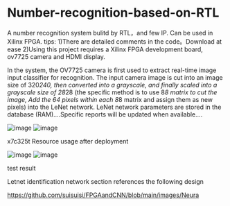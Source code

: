# Number-recognition-based-on-RTL
A number recognition system bulitd by RTL，and few IP. Can be used in Xilinx FPGA.
tips:
1)There are detailed comments in the code。Download at ease
2)Using this project requires a Xilinx FPGA development board, ov7725 camera and HDMI display.

In the system, the OV7725 camera is first used to extract real-time image input classifier for recognition. The input camera image is cut into an image size of 320*240, then converted into a grayscale, and finally scaled into a grayscale size of 28*28 (the specific method is to use 8*8 matrix to cut the image, Add the 64 pixels within each 8*8 matrix and assign them as new pixels) into the LeNet network. LeNet network parameters are stored in the database (RAM)....Specific reports will be updated when available....


![image](https://user-images.githubusercontent.com/103297071/229667419-b0abf60c-bf52-4a9b-b745-e3fdb0076378.png)
![image](https://user-images.githubusercontent.com/103297071/229667440-4ddf5382-3e51-417d-863e-0cfef8b4baba.png)

x7c325t Resource usage after deployment

![image](https://user-images.githubusercontent.com/103297071/229667579-da50c222-acac-41ca-abca-708a809a1419.png)
![image](https://user-images.githubusercontent.com/103297071/229667604-d12b512a-38c5-4865-bac6-a96e1f211de7.png)

test result

Letnet identification network section references the following design

https://github.com/suisuisi/FPGAandCNN/blob/main/images/Neura
